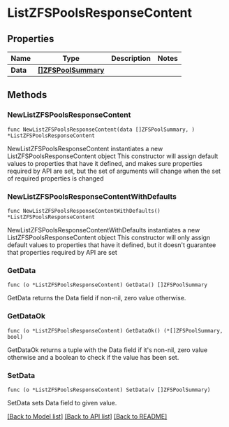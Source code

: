 # ListZFSPoolsResponseContent

## Properties

Name | Type | Description | Notes
------------ | ------------- | ------------- | -------------
**Data** | [**[]ZFSPoolSummary**](ZFSPoolSummary.md) |  | 

## Methods

### NewListZFSPoolsResponseContent

`func NewListZFSPoolsResponseContent(data []ZFSPoolSummary, ) *ListZFSPoolsResponseContent`

NewListZFSPoolsResponseContent instantiates a new ListZFSPoolsResponseContent object
This constructor will assign default values to properties that have it defined,
and makes sure properties required by API are set, but the set of arguments
will change when the set of required properties is changed

### NewListZFSPoolsResponseContentWithDefaults

`func NewListZFSPoolsResponseContentWithDefaults() *ListZFSPoolsResponseContent`

NewListZFSPoolsResponseContentWithDefaults instantiates a new ListZFSPoolsResponseContent object
This constructor will only assign default values to properties that have it defined,
but it doesn't guarantee that properties required by API are set

### GetData

`func (o *ListZFSPoolsResponseContent) GetData() []ZFSPoolSummary`

GetData returns the Data field if non-nil, zero value otherwise.

### GetDataOk

`func (o *ListZFSPoolsResponseContent) GetDataOk() (*[]ZFSPoolSummary, bool)`

GetDataOk returns a tuple with the Data field if it's non-nil, zero value otherwise
and a boolean to check if the value has been set.

### SetData

`func (o *ListZFSPoolsResponseContent) SetData(v []ZFSPoolSummary)`

SetData sets Data field to given value.



[[Back to Model list]](../README.md#documentation-for-models) [[Back to API list]](../README.md#documentation-for-api-endpoints) [[Back to README]](../README.md)


